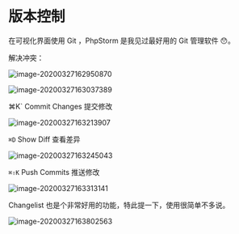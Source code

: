 # 版本控制

在可视化界面使用 Git ，PhpStorm 是我见过最好用的 Git 管理软件 😯。



解决冲突：

![image-20200327162950870](https://tva1.sinaimg.cn/large/00831rSTly1gd8kh3at3hj30wr0oee1j.jpg)

![image-20200327163037389](https://tva1.sinaimg.cn/large/00831rSTly1gd8khw6wfuj31hc0tdtpt.jpg)



⌘K` Commit Changes 提交修改

![image-20200327163213907](https://tva1.sinaimg.cn/large/00831rSTly1gd8kjkkwh9j30u70letdb.jpg)



`⌘D` Show Diff 查看差异

![image-20200327163245043](https://tva1.sinaimg.cn/large/00831rSTly1gd8kk3qcppj30rj0l47dn.jpg)



`⌘⇧K` Push Commits 推送修改

![image-20200327163313141](https://tva1.sinaimg.cn/large/00831rSTly1gd8kkkwrqxj30hj0jf0uj.jpg)





Changelist 也是个非常好用的功能，特此提一下，使用很简单不多说。

![image-20200327163802563](https://tva1.sinaimg.cn/large/00831rSTly1gd8kplr6f3j30dt0e2aei.jpg)

